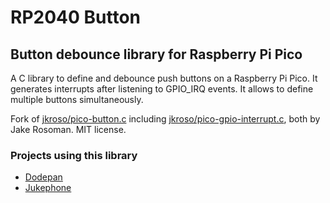 # RP2040 Button
## Button debounce library for Raspberry Pi Pico

A C library to define and debounce push buttons on a Raspberry Pi Pico.
It generates interrupts after listening to GPIO_IRQ events.
It allows to define multiple buttons simultaneously.

Fork of [jkroso/pico-button.c](https://github.com/jkroso/pico-button.c) including [jkroso/pico-gpio-interrupt.c](https://github.com/jkroso/pico-gpio-interrupt.c), both by Jake Rosoman. MIT license.


### Projects using this library
- [Dodepan](https://github.com/TuriSc/Dodepan)
- [Jukephone](https://github.com/TuriSc/Jukephone)